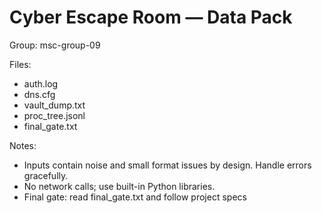 # Cyber Escape Room — Data Pack

Group: msc-group-09

Files:
- auth.log
- dns.cfg
- vault_dump.txt
- proc_tree.jsonl
- final_gate.txt

Notes:
- Inputs contain noise and small format issues by design. Handle errors gracefully.
- No network calls; use built-in Python libraries.
- Final gate: read final_gate.txt and follow project specs
